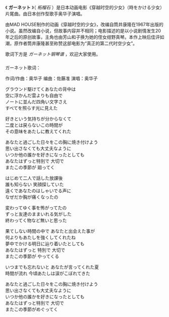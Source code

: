 

《 **ガーネット** 》（ _柘榴石_ ）是日本动画电影《穿越时空的少女》（時をかける少女）片尾曲。由日本创作型歌手奥华子演唱。

由MAD
HOUSE制作的动画《穿越时空的少女》，改编自筒井康隆在1967年出版的小说。虽然改编自小说，但故事内容并不相同；电影描述的是以小说剧情发生20年之后的原创故事，主角也由芳山和子换为她的侄女绀野真琴。本作上映后佳评如潮，原作者筒井康隆甚至称赞这部电影为“真正的第二代时空少女”。

歌词下方是 _ガーネット钢琴谱_ ，欢迎大家使用。

###  
ガーネット歌词：

作词/作曲：奥华子 编曲：佐藤准 演唱：奥华子  
  
  
グラウンド駆けてくあなたの背中は  
空に浮かんだ雲よりも自由で  
ノートに並んだ四角い文字さえ  
すべてを照らす光に見えた

好きという気持ちが分からなくて  
二度とは戻らないこの時間が  
その意味をあたしに教えてくれた

あなたと過ごした日々をこの胸に焼き付けよう  
思い出さなくても大丈夫なように  
いつか他の誰かを好きになったとしても  
あなたはずっと特別で 大切で  
またこの季節が 廻ってく

はじめて二人で話した放課後  
誰も知らない 笑顔探していた  
遠くであなたのはしゃいでる声に  
なぜだか胸が痛くなったの

変わってゆく事を怖がってたの  
ずっと友達のままいれる気がした  
終わってく物など無いと思った

果てしない時間の中で あなたと出会えた事が  
何よりもあたしを強くしてくれたね  
夢中でかける明日に辿り着いたとしても  
あなたはずっと 特別で 大切で  
またこの季節が やってくる

いつまでも忘れないと あなたが言ってくれた夏  
時間が流れ 今頃あたしは涙がこぼれてきた

あなたと過ごした日々をこの胸に焼き付けよう  
思い出さなくても大丈夫なように  
いつか他の誰かを好きになったとしても  
あなたはずっと特別で 大切で  
またこの季節がめぐってく

